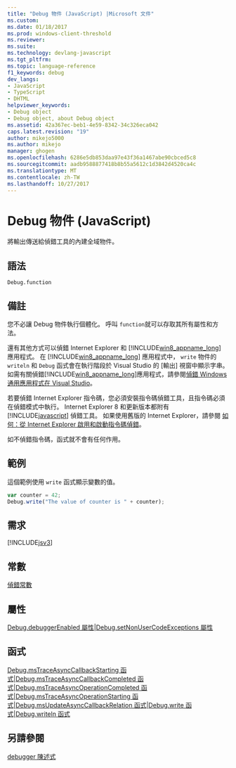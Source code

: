 ```yaml
---
title: "Debug 物件 (JavaScript) |Microsoft 文件"
ms.custom: 
ms.date: 01/18/2017
ms.prod: windows-client-threshold
ms.reviewer: 
ms.suite: 
ms.technology: devlang-javascript
ms.tgt_pltfrm: 
ms.topic: language-reference
f1_keywords: debug
dev_langs:
- JavaScript
- TypeScript
- DHTML
helpviewer_keywords:
- Debug object
- Debug object, about Debug object
ms.assetid: 42a367ec-beb1-4e59-8342-34c326eca042
caps.latest.revision: "19"
author: mikejo5000
ms.author: mikejo
manager: ghogen
ms.openlocfilehash: 6286e5db853daa97e43f36a1467abe90cbced5c8
ms.sourcegitcommit: aadb9588877418b8b55a5612c1d3842d4520ca4c
ms.translationtype: MT
ms.contentlocale: zh-TW
ms.lasthandoff: 10/27/2017
---
```

# <a name="debug-object-javascript"></a>Debug 物件 (JavaScript)
將輸出傳送給偵錯工具的內建全域物件。  
  
## <a name="syntax"></a>語法  
  
```  
Debug.function  
```  
  
## <a name="remarks"></a>備註  
 您不必讓 Debug 物件執行個體化。 呼叫 `function`就可以存取其所有屬性和方法。  
  
 還有其他方式可以偵錯 Internet Explorer 和 [!INCLUDE[win8_appname_long](../../javascript/includes/win8-appname-long-md.md)] 應用程式。 在 [!INCLUDE[win8_appname_long](../../javascript/includes/win8-appname-long-md.md)] 應用程式中， `write` 物件的 `writeln` 和 `Debug` 函式會在執行階段於 Visual Studio 的 [輸出]  視窗中顯示字串。 如需有關偵錯[!INCLUDE[win8_appname_long](../../javascript/includes/win8-appname-long-md.md)]應用程式，請參閱[偵錯 Windows 通用應用程式在 Visual Studio](/visualstudio/debugger/debugging-windows-store-and-windows-universal-apps.md)。  
  
 若要偵錯 Internet Explorer 指令碼，您必須安裝指令碼偵錯工具，且指令碼必須在偵錯模式中執行。 Internet Explorer 8 和更新版本都附有 [!INCLUDE[javascript](../../javascript/includes/javascript-md.md)] 偵錯工具。 如果使用舊版的 Internet Explorer，請參閱 [如何：從 Internet Explorer 啟用和啟動指令碼偵錯](http://go.microsoft.com/fwlink/?LinkId=133801)。  
  
 如不偵錯指令碼，函式就不會有任何作用。  
  
## <a name="example"></a>範例  
 這個範例使用 `write` 函式顯示變數的值。  
  
```JavaScript  
var counter = 42;  
Debug.write("The value of counter is " + counter);  
```  
  
## <a name="requirements"></a>需求  
 [!INCLUDE[jsv3](../../javascript/reference/includes/jsv3-md.md)]  
  
## <a name="constants"></a>常數  
 [偵錯常數](../../javascript/reference/debug-constants.md)  
  
## <a name="properties"></a>屬性  
 [Debug.debuggerEnabled 屬性](../../javascript/reference/debug-debuggerenabled-property.md)&#124;[Debug.setNonUserCodeExceptions 屬性](../../javascript/reference/debug-setnonusercodeexceptions-property.md)  
  
## <a name="functions"></a>函式  
 [Debug.msTraceAsyncCallbackStarting 函式](../../javascript/reference/debug-mstraceasynccallbackstarting-function.md)&#124;[Debug.msTraceAsyncCallbackCompleted 函式](../../javascript/reference/debug-mstraceasynccallbackcompleted-function.md)&#124;[Debug.msTraceAsyncOperationCompleted 函式](../../javascript/reference/debug-mstraceasyncoperationcompleted-function.md)&#124;[Debug.msTraceAsyncOperationStarting 函式](../../javascript/reference/debug-mstraceasyncoperationstarting-function.md)&#124;[Debug.msUpdateAsyncCallbackRelation 函式](../../javascript/reference/debug-msupdateasynccallbackrelation-function.md)&#124;[Debug.write 函式](../../javascript/reference/debug-write-function-javascript.md)&#124;[Debug.writeln 函式](../../javascript/reference/debug-writeln-function-javascript.md)  
  
## <a name="see-also"></a>另請參閱  
 [debugger 陳述式](../../javascript/reference/debugger-statement-javascript.md)